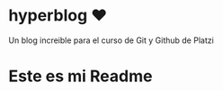 # hyperblog ♥
Un blog increible para el curso de Git y Github de Platzi

<h1>Este es mi Readme</h1>

